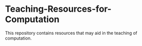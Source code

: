 # Teaching-Resources-for-Computation

This repository contains resources that may aid in the teaching of computation.
